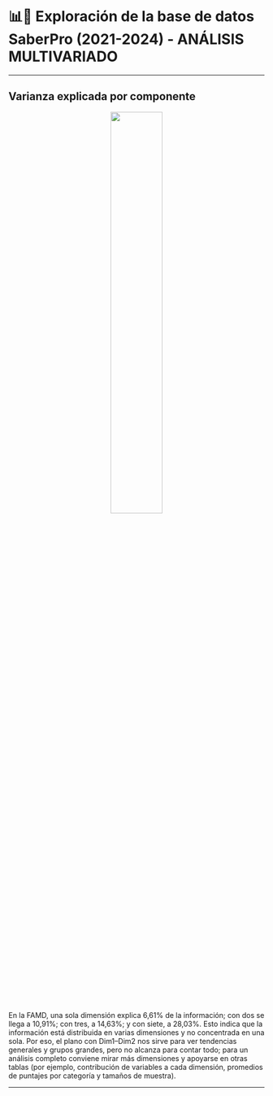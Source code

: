 
# 📊📝 Exploración de la base de datos SaberPro (2021-2024) - ANÁLISIS MULTIVARIADO

---
## Varianza explicada por componente 

<p align="center">
  <img src="https://github.com/user-attachments/assets/4664f538-f77b-4987-bf07-3e9e7bd13a7b" width="45%">
</p>

En la FAMD, una sola dimensión explica 6,61% de la información; con dos se llega a 10,91%; con tres, a 14,63%; y con siete, a 28,03%. Esto indica que la información está distribuida en varias dimensiones y no concentrada en una sola. Por eso, el plano con Dim1–Dim2 nos sirve para ver tendencias generales y grupos grandes, pero no alcanza para contar todo; para un análisis completo conviene mirar más dimensiones y apoyarse en otras tablas (por ejemplo, contribución de variables a cada dimensión, promedios de puntajes por categoría y tamaños de muestra).

---

